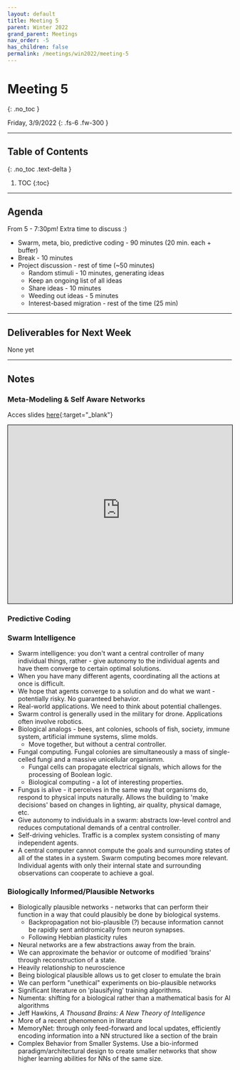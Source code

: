 ```yaml
---
layout: default
title: Meeting 5
parent: Winter 2022
grand_parent: Meetings
nav_order: -5
has_children: false
permalink: /meetings/win2022/meeting-5
---
```


# Meeting 5
{: .no_toc }

Friday, 3/9/2022
{: .fs-6 .fw-300 }

---

## Table of Contents
{: .no_toc .text-delta }

1. TOC
{:toc}

---

## Agenda
From 5 - 7:30pm! Extra time to discuss :)
- Swarm, meta, bio, predictive coding - 90 minutes (20 min. each + buffer)
- Break - 10 minutes
- Project discussion - rest of time (~50 minutes)
  - Random stimuli - 10 minutes, generating ideas
  - Keep an ongoing list of all ideas
  - Share ideas - 10 minutes
  - Weeding out ideas - 5 minutes
  - Interest-based migration - rest of the time (25 min)

---

## Deliverables for Next Week
None yet

---

## Notes

### Meta-Modeling & Self Aware Networks
Acces slides [here](http://interactive-intelligence.github.io/files/presentations/win2022/week-5/Meta-Modeling%20&%20Self%20Aware%20Networks.pdf){:target="_blank"}

<iframe src="http://interactive-intelligence.github.io/files/presentations/win2022/week-5/Meta-Modeling%20&%20Self%20Aware%20Networks.pdf" width="100%" height="400" style="border:1px solid black;"></iframe>

### Predictive Coding


### Swarm Intelligence
- Swarm intelligence: you don't want a central controller of many individual things, rather - give autonomy to the individual agents and have them converge to certain optimal solutions.
- When you have many different agents, coordinating all the actions at once is difficult.
- We hope that agents converge to a solution and do what we want - potentially risky. No guaranteed behavior.
- Real-world applications. We need to think about potential challenges.
- Swarm control is generally used in the military for drone. Applications often involve robotics.
- Biological analogs - bees, ant colonies, schools of fish, society, immune system, artificial immune systems, slime molds.
  - Move together, but without a central controller.
- Fungal computing. Fungal colonies are simultaneously a mass of single-celled fungi and a massive unicellular organismm.
  - Fungal cells can propagate electrical signals, which allows for the processing of Boolean logic. 
  - Biological computing - a lot of interesting properties.
- Fungus is alive - it perceives in the same way that organisms do, respond to physical inputs naturally. Allows the building to 'make decisions' based on changes in lighting, air quality, physical damage, etc.
- Give autonomy to individuals in a swarm: abstracts low-level control and reduces computational demands of a central controller.
- Self-driving vehicles. Traffic is a complex system consisting of many independent agents.
- A central computer cannot compute the goals and surrounding states of all of the states in a system. Swarm computing becomes more relevant. Individual agents with only their internal state and surrounding observations can cooperate to achieve a goal.

### Biologically Informed/Plausible Networks
- Biologically plausible networks - networks that can perform their function in a way that could plausibly be done by biological systems.
  - Backpropagation not bio-plausible (?) because information cannot be rapidly sent antidromically from neuron synapses.
  - Following Hebbian plasticity rules
- Neural networks are a few abstractions away from the brain.
- We can approximate the behavior or outcome of modified 'brains' through reconstruction of a state.
- Heavily relationship to neuroscience
- Being biological plausible allows us to get closer to emulate the brain
- We can perform "unethical" experiments on bio-plausible networks
- Significant literature on 'plausifying' training algorithms.
- Numenta: shifting for a biological rather than a mathematical basis for AI algorithms
- Jeff Hawkins, *A Thousand Brains: A New Theory of Intelligence*
- More of a recent phenomenon in literature
- MemoryNet: through only feed-forward and local updates, efficiently encoding information into a NN structured like a section of the brain
- Complex Behavior from Smaller Systems. Use a bio-informed paradigm/architectural design to create smaller networks that show higher learning abilities for NNs of the same size.




































